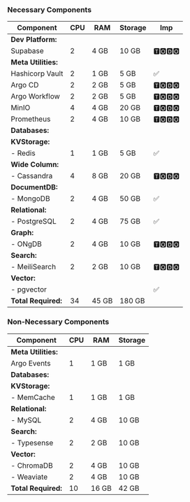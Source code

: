 ### Necessary Components

| Component           | CPU | RAM   | Storage | Imp      |
| ------------------- | --- | ----- | ------- | -------- |
| **Dev Platform:**   |     |       |         |          |
| Supabase            | 2   | 4 GB  | 10 GB   | 🆃🅾🅳🅾 |
| **Meta Utilities:** |     |       |         |          |
| Hashicorp Vault     | 2   | 1 GB  | 5 GB    | ✅<br>    |
| Argo CD             | 2   | 2 GB  | 5 GB    | 🆃🅾🅳🅾 |
| Argo Workflow       | 2   | 2 GB  | 5 GB    | 🆃🅾🅳🅾 |
| MinIO               | 4   | 4 GB  | 20 GB   | 🆃🅾🅳🅾 |
| Prometheus          | 2   | 4 GB  | 10 GB   | 🆃🅾🅳🅾 |
| **Databases:**      |     |       |         |          |
| **KVStorage:**      |     |       |         |          |
| - Redis             | 1   | 1 GB  | 5 GB    | ✅        |
| **Wide Column:**    |     |       |         |          |
| - Cassandra         | 4   | 8 GB  | 20 GB   | 🆃🅾🅳🅾 |
| **DocumentDB:**     |     |       |         |          |
| - MongoDB           | 2   | 4 GB  | 50 GB   | ✅        |
| **Relational:**     |     |       |         |          |
| - PostgreSQL        | 2   | 4 GB  | 75 GB   | ✅        |
| **Graph:**          |     |       |         |          |
| - ONgDB             | 2   | 4 GB  | 10 GB   | 🆃🅾🅳🅾 |
| **Search:**         |     |       |         |          |
| - MeiliSearch       | 2   | 2 GB  | 10 GB   | 🆃🅾🅳🅾 |
| **Vector:**         |     |       |         |          |
| - pgvector          |     |       |         | ✅        |
| **Total Required:** | 34  | 45 GB | 180 GB  |          |

### Non-Necessary Components

|Component|CPU|RAM|Storage|
|---|---|---|---|
|**Meta Utilities:**||||
|Argo Events|1|1 GB|1 GB|
|**Databases:**||||
|**KVStorage:**||||
|- MemCache|1|1 GB|1 GB|
|**Relational:**||||
|- MySQL|2|4 GB|10 GB|
|**Search:**||||
|- Typesense|2|2 GB|10 GB|
|**Vector:**||||
|- ChromaDB|2|4 GB|10 GB|
|- Weaviate|2|4 GB|10 GB|
|**Total Required:**|10|16 GB|42 GB|
